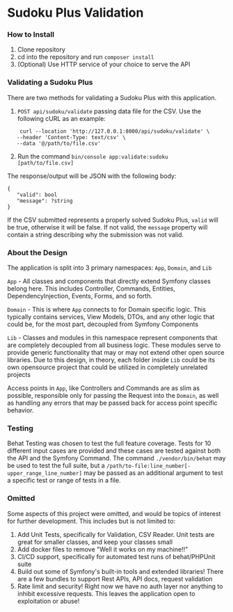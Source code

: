 # Sudoku Plus Validation

### How to Install
1) Clone repository
2) cd into the repository and run `composer install`
3) (Optional) Use HTTP service of your choice to serve the API

### Validating a Sudoku Plus
There are two methods for validating a Sudoku Plus with this application.
1) `POST api/sudoku/validate` passing data file for the CSV. Use the following cURL as an example:

```
    curl --location 'http://127.0.0.1:8000/api/sudoku/validate' \
   --header 'Content-Type: text/csv' \
   --data '@/path/to/file.csv'
```
2) Run the command `bin/console app:validate:sudoku [path/to/file.csv]`

The response/output will be JSON with the following body:
```
{
   "valid": bool
   "message": ?string
}
```

If the CSV submitted represents a properly solved Sudoku Plus, `valid` will be true, otherwise it will be false.
If not valid, the `message` property will contain a string describing why the submission was not valid.

### About the Design
The application is split into 3 primary namespaces: `App`, `Domain`, and `Lib`

`App` - All classes and components that directly extend Symfony classes belong here. This includes Controller, Commands,
Entities, DependencyInjection, Events, Forms, and so forth.

`Domain` - This is where `App` connects to for Domain specific logic. This typically contains services, View Models, 
DTOs, and any other logic that could be, for the most part, decoupled from Symfony Components

`Lib` - Classes and modules in this namespace represent components that are completely decoupled from all business 
logic. These modules serve to provide generic functionality that may or may not extend other open source libraries.
Due to this design, in theory, each folder inside `Lib` could be its own opensource project that could be utilized 
in completely unrelated projects

Access points in `App`, like Controllers and Commands are as slim as possible, responsible only for passing the Request 
into the `Domain`, as well as handling any errors that may be passed back for access point specific behavior.

### Testing
Behat Testing was chosen to test the full feature coverage. Tests for 10 different input cases are provided and these 
cases are tested against both the API and the Symfony Command. The command `./vendor/bin/behat` may be used to test the
full suite, but a `/path/to-file:line_number[-upper_range_line_number]` may be passed as an additional argument to test 
a specific test or range of tests in a file.

### Omitted
Some aspects of this project were omitted, and would be topics of interest for further development. This includes 
but is not limited to:
1) Add Unit Tests, specifically for Validation, CSV Reader. Unit tests are great for smaller classes, and keep your classes small
2) Add docker files to remove "Well it works on my machine!!"
3) CI/CD support, specifically for automated test runs of behat/PHPUnit suite
4) Build out some of Symfony's built-in tools and extended libraries! There are a few bundles to support Rest APIs,
API docs, request validation
5) Rate limit and security! Right now we have no auth layer nor anything to inhibit excessive requests. This leaves
the application open to exploitation or abuse!